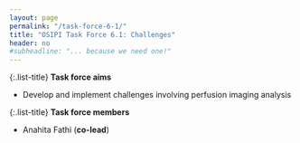 ```yaml
---
layout: page
permalink: "/task-force-6-1/"
title: "OSIPI Task Force 6.1: Challenges"
header: no
#subheadline: "... because we need one!"
---
```


{:.list-title}
**Task force aims**

- Develop and implement challenges involving perfusion imaging analysis

{:.list-title}
**Task force members**

- Anahita Fathi (**co-lead**)


